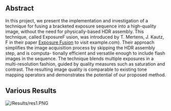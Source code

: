 ## Abstract 
In this project, we present the implementation and investigation of a technique for
fusing a bracketed exposure sequence into a high-quality image, without the need
for physically-based HDR assembly. This technique, called ExposureF usion,
was introduced by T. Mertens, J. Kautz, F in their paper [Exposure Fusion](http://www.example.com) to visit example.com). Their approach simplifies the
image acquisition process by skipping the HDR assembly step, and is computa-
tionally efficient and versatile enough to include flash images in the sequence.
The technique blends multiple exposures in a multi-resolution fashion, guided by
quality measures such as saturation and contrast. The resulting image quality is
comparable to existing tone mapping operators and demonstrates the potential of
our proposed method. 

## Various Results

![/Results/res1.PNG](res1.PNG "St.Louis")
